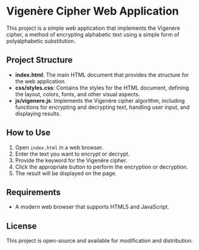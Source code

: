 # Vigenère Cipher Web Application

This project is a simple web application that implements the Vigenère cipher, a method of encrypting alphabetic text using a simple form of polyalphabetic substitution.

## Project Structure

- **index.html**: The main HTML document that provides the structure for the web application.
- **css/styles.css**: Contains the styles for the HTML document, defining the layout, colors, fonts, and other visual aspects.
- **js/vigenere.js**: Implements the Vigenère cipher algorithm, including functions for encrypting and decrypting text, handling user input, and displaying results.

## How to Use

1. Open `index.html` in a web browser.
2. Enter the text you want to encrypt or decrypt.
3. Provide the keyword for the Vigenère cipher.
4. Click the appropriate button to perform the encryption or decryption.
5. The result will be displayed on the page.

## Requirements

- A modern web browser that supports HTML5 and JavaScript.

## License

This project is open-source and available for modification and distribution.